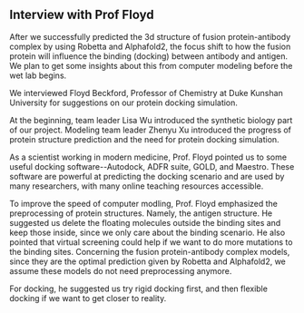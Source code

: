 ## Interview with Prof Floyd
After we successfully predicted the 3d structure of fusion protein-antibody complex by using Robetta and Alphafold2, the focus shift to how the fusion protein will influence the binding (docking) between antibody and antigen. We plan to get some insights about this from computer modeling before the wet lab begins.

We interviewed Floyd Beckford, Professor of Chemistry at Duke Kunshan University
for suggestions on our protein docking simulation.

At the beginning, team leader Lisa Wu introduced the synthetic biology part of our project. Modeling team leader Zhenyu Xu introduced the progress of protein structure prediction and the need for protein docking simulation.

As a scientist working in modern medicine, Prof. Floyd pointed us to some useful docking software--Autodock, ADFR suite, GOLD, and Maestro. These software are powerful at predicting the docking scenario and are used by many researchers, with many online teaching resources accessible.

To improve the speed of computer modling, Prof. Floyd emphasized the preprocessing of protein structures. Namely, the antigen structure. He suggested us delete the floating molecules outside the binding sites and keep those inside, since we only care about the binding scenario. He also pointed that virtual screening could help if we want to do more mutations to the binding sites. Concerning the fusion protein-antibody complex models, since they are the optimal prediction given by Robetta and Alphafold2, we assume these models do not need preprocessing anymore.

For docking, he suggested us try rigid docking first, and then flexible docking if we want to get closer to reality.
